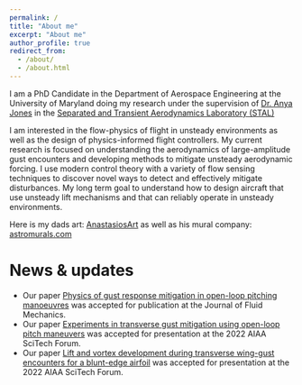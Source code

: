 ```yaml
---
permalink: /
title: "About me"
excerpt: "About me"
author_profile: true
redirect_from: 
  - /about/
  - /about.html
---
```


I am a PhD Candidate in the Department of Aerospace Engineering at the University of Maryland doing my research under the supervision of [Dr. Anya Jones](https://aero.umd.edu/clark/faculty/40/Anya-R-Jones) in the [Separated and Transient Aerodynamics Laboratory (STAL)](http://stal.umd.edu/)


 I am interested in the flow-physics of flight in unsteady environments as well as the design of physics-informed flight controllers. My current research is focused on understanding the aerodynamics of large-amplitude gust encounters and developing methods to mitigate unsteady aerodynamic forcing. I use modern control theory with a variety of flow sensing techniques to discover novel ways to detect and effectively mitigate disturbances. My long term goal to understand how to design aircraft that use unsteady lift mechanisms and that can reliably operate in unsteady environments. 

 Here is my dads art: [AnastasiosArt](https://www.etsy.com/shop/ArtAnastasios) as well as his mural company: [astromurals.com](https://astromurals.com/)

 News & updates
======
* Our paper [Physics of gust response mitigation in open-loop pitching manoeuvres](https://www.cambridge.org/core/journals/journal-of-fluid-mechanics/article/physics-of-gust-response-mitigation-in-openloop-pitching-manoeuvres/7EEC7C8FD57C01653A1CF16EA2774862) was accepted for publication at the Journal of Fluid Mechanics. 
* Our paper [Experiments in transverse gust mitigation using open-loop pitch maneuvers](https://arc.aiaa.org/doi/abs/10.2514/6.2022-0333) was accepted for presentation at the 2022 AIAA SciTech Forum. 
* Our paper [Lift and vortex development during transverse wing-gust encounters for a blunt-edge airfoil](https://arc.aiaa.org/doi/abs/10.2514/6.2022-0045) was accepted for presentation at the 2022 AIAA SciTech Forum. 



